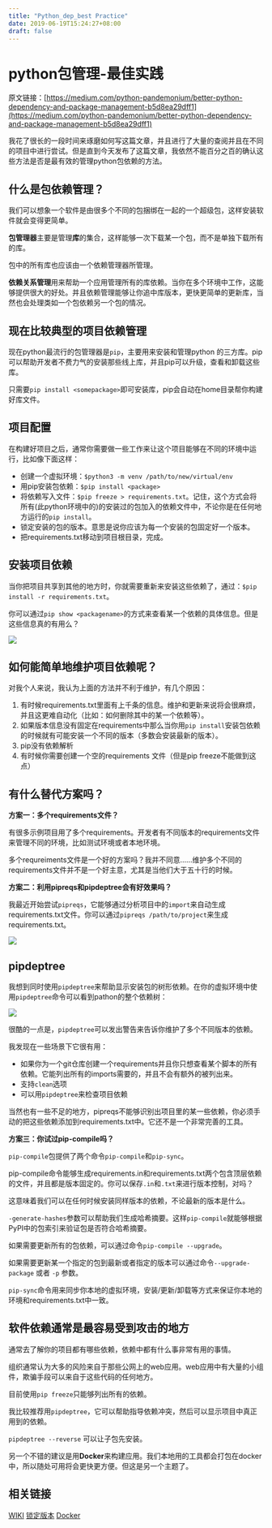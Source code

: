 ```yaml
---
title: "Python_dep_best Practice"
date: 2019-06-19T15:24:27+08:00
draft: false
---
```


# python包管理-最佳实践

原文链接：[https://medium.com/python-pandemonium/better-python-dependency-and-package-management-b5d8ea29dff1](https://medium.com/python-pandemonium/better-python-dependency-and-package-management-b5d8ea29dff1)

我花了很长的一段时间来琢磨如何写这篇文章，并且进行了大量的查阅并且在不同的项目中进行尝试。但是直到今天发布了这篇文章，我依然不能百分之百的确认这些方法是否是最有效的管理python包依赖的方法。

## 什么是包依赖管理？

我们可以想象一个软件是由很多个不同的包捆绑在一起的一个超级包，这样安装软件就会变得更简单。

**包管理器**主要是管理**库**的集合，这样能够一次下载某一个包，而不是单独下载所有的库。

包中的所有库也应该由一个依赖管理器所管理。

**依赖关系管理**用来帮助一个应用管理所有的库依赖。当你在多个环境中工作，这能够提供很大的好处。并且依赖管理能够让你追中库版本，更快更简单的更新库，当然也会处理类如一个包依赖另一个包的情况。

## 现在比较典型的项目依赖管理

现在python最流行的包管理器是`pip`，主要用来安装和管理python 的三方库。pip可以帮助开发者不费力气的安装那些线上库，并且pip可以升级，查看和卸载这些库。

只需要`pip install <somepackage>`即可安装库，pip会自动在home目录帮你构建好库文件。

## 项目配置

在构建好项目之后，通常你需要做一些工作来让这个项目能够在不同的环境中运行，比如像下面这样：

* 创建一个虚拟环境：`$python3 -m venv /path/to/new/virtual/env`
* 用pip安装包依赖：`$pip install <package>` 
* 将依赖写入文件：`$pip freeze > requirements.txt`。记住，这个方式会将所有(此python环境中的)的安装过的包加入的依赖文件中，不论你是在任何地方运行的`pip install`。
* 锁定安装的包的版本。意思是说你应该为每一个安装的包固定好一个版本。
* 把requirements.txt移动到项目根目录，完成。

## 安装项目依赖

当你把项目共享到其他的地方时，你就需要重新来安装这些依赖了，通过：`$pip install -r requirements.txt`。

你可以通过`pip show <packagename>`的方式来查看某一个依赖的具体信息。但是这些信息真的有用么？

![](https://cdn-images-1.medium.com/max/1600/1*MaCm_07a9iGqTcJQEQuZnw.png)

## 如何能简单地维护项目依赖呢？

对我个人来说，我认为上面的方法并不利于维护，有几个原因：

1. 有时候requirements.txt里面有上千条的信息。维护和更新来说将会很麻烦，并且这更难自动化（比如：如何删除其中的某一个依赖等）。
2. 如果版本信息没有固定在requirements中那么当你用`pip install`安装包依赖的时候就有可能安装一个不同的版本（多数会安装最新的版本）。
3. pip没有依赖解析
4. 有时候你需要创建一个空的requirements 文件（但是pip freeze不能做到这点）

## 有什么替代方案吗？

**方案一：多个requirements文件？**

有很多示例项目用了多个requirements。开发者有不同版本的requirements文件来管理不同的环境，比如测试环境或者本地环境。

多个requreiments文件是一个好的方案吗？我并不同意……维护多个不同的requirements文件并不是一个好主意，尤其是当他们大于五十行的时候。

**方案二：利用pipreqs和pipdeptree会有好效果吗？**

我最近开始尝试`pipreqs`，它能够通过分析项目中的`import`来自动生成requirements.txt文件。你可以通过`pipreqs /path/to/project`来生成requirements.txt。

![](https://cdn-images-1.medium.com/max/1600/1*cvPF9PpsbuiGiZuHuDJblg.png)

## pipdeptree

我想到同时使用`pipdeptree`来帮助显示安装包的树形依赖。在你的虚拟环境中使用`pipdeptree`命令可以看到pathon的整个依赖树：

![](https://cdn-images-1.medium.com/max/1600/1*xBA4uG5zES7BAptcWK9O3w.png)

很酷的一点是，`pipdeptree`可以发出警告来告诉你维护了多个不同版本的依赖。

我发现在一些场景下它很有用：

* 如果你为一个git仓库创建一个requirements并且你只想查看某个脚本的所有依赖。它能列出所有的imports需要的，并且不会有额外的被列出来。
* 支持`clean`选项
* 可以用`pipdeptree`来检查项目依赖

当然也有一些不足的地方，pipreqs不能够识别出项目里的某一些依赖，你必须手动的把这些依赖添加到requirements.txt中。它还不是一个非常完善的工具。

**方案三：你试过pip-compile吗？**

`pip-compile`包提供了两个命令`pip-compile`和`pip-sync`。

pip-compile命令能够生成requirements.in和requirements.txt两个包含顶层依赖的文件，并且都是版本固定的。你可以保存`.in`和`.txt`来进行版本控制，对吗？

这意味着我们可以在任何时候安装同样版本的依赖，不论最新的版本是什么。

`-generate-hashes`参数可以帮助我们生成哈希摘要。这样`pip-compile`就能够根据PyPI中的包索引来验证包是否符合哈希摘要。

如果需要更新所有的包依赖，可以通过命令`pip-compile --upgrade`。

如果需要更新某一个指定的包到最新或者指定的版本可以通过命令`--upgrade-package` 或者 `-p` 参数。

`pip-sync`命令用来同步你本地的虚拟环境，安装/更新/卸载等方式来保证你本地的环境和requirements.txt中一致。

## 软件依赖通常是最容易受到攻击的地方

通常去了解你的项目都有哪些依赖，依赖中都有什么事非常有用的事情。

组织通常认为大多的风险来自于那些公网上的web应用。web应用中有大量的小组件，欺骗手段可以来自于这些代码的任何地方。

目前使用`pip freeze`只能够列出所有的依赖。

我比较推荐用`pipdeptree`，它可以帮助指导依赖冲突，然后可以显示项目中真正用到的依赖。

`pipdeptree --reverse` 可以让子包先安装。

另一个不错的建议是用**Docker**来构建应用。我们本地用的工具都会打包在docker中，所以随处可用将会更快更方便。但这是另一个主题了。

## 相关链接

[WIKI](https://www.kennethreitz.org/essays/announcing-pipenv)
[锁定版本](http://nvie.com/posts/pin-your-packages/)
[Docker](https://www.fullstackpython.com/docker.html)





